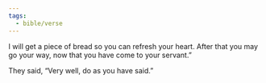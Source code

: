 ```yaml
---
tags:
  - bible/verse
---
```

I will get a piece of bread so you can refresh your heart. After that you may go your way, now that you have come to your servant.”

They said, “Very well, do as you have said.”